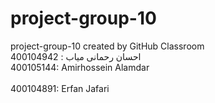 # project-group-10
project-group-10 created by GitHub Classroom <br>
احسان رحمانی میاب : 400104942
<br>
400105144: Amirhossein Alamdar
<br>
<br>
400104891: Erfan Jafari
<br>
